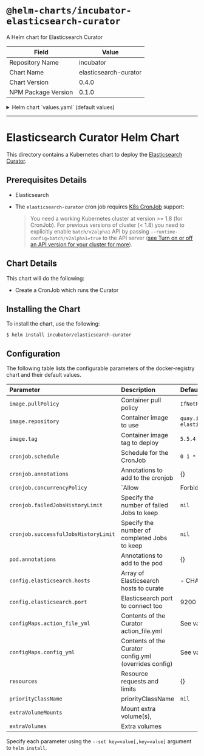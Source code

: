 # `@helm-charts/incubator-elasticsearch-curator`

A Helm chart for Elasticsearch Curator

| Field               | Value                 |
| ------------------- | --------------------- |
| Repository Name     | incubator             |
| Chart Name          | elasticsearch-curator |
| Chart Version       | 0.4.0                 |
| NPM Package Version | 0.1.0                 |

<details>

<summary>Helm chart `values.yaml` (default values)</summary>

```yaml
# Default values for elasticsearch-curator.
# This is a YAML-formatted file.
# Declare variables to be passed into your templates.

cronjob:
  # At 01:00 every day
  schedule: '0 1 * * *'
  annotations: {}
  concurrencyPolicy: ''
  failedJobsHistoryLimit: ''
  successfulJobsHistoryLimit: ''

pod:
  annotations: {}

image:
  repository: quay.io/pires/docker-elasticsearch-curator
  tag: 5.5.4
  pullPolicy: IfNotPresent

config:
  elasticsearch:
    hosts:
      - CHANGEME.host
    port: 9200

configMaps:
  # Delete indices older than 7 days
  action_file_yml: |-
    ---
    actions:
      1:
        action: delete_indices
        description: "Clean up ES by deleting old indices"
        options:
          timeout_override:
          continue_if_exception: False
          disable_action: False
          ignore_empty_list: True
        filters:
        - filtertype: age
          source: name
          direction: older
          timestring: '%Y.%m.%d'
          unit: days
          unit_count: 7
          field:
          stats_result:
          epoch:
          exclude: False
  # Having config_yaml WILL override the other config
  # config_yml: |-
  #   ---
  #   client:
  #     hosts:
  #       - elasticsearch-logging-cluster
  #     port: 9200
  #     url_prefix:
  #     use_ssl: True
  #     certificate:
  #     client_cert:
  #     client_key:
  #     ssl_no_validate: True
  #     http_auth:
  #     timeout: 30
  #     master_only: False
  #   logging:
  #     loglevel: INFO
  #     logfile:
  #     logformat: default
  #     blacklist: ['elasticsearch', 'urllib3']

resources:
  {}
  # We usually recommend not to specify default resources and to leave this as a conscious
  # choice for the user. This also increases chances charts run on environments with little
  # resources, such as Minikube. If you do want to specify resources, uncomment the following
  # lines, adjust them as necessary, and remove the curly braces after 'resources:'.
  # limits:
  #  cpu: 100m
  #  memory: 128Mi
  # requests:
  #  cpu: 100m
  #  memory: 128Mi

priorityClassName: ''
# extraVolumes and extraVolumeMounts allows you to mount other volumes
# Example Use Case: mount ssl certificates when elasticsearch has tls enabled
# extraVolumes:
#   - name: es-certs
#     secret:
#       defaultMode: 420
#       secretName: es-certs
# extraVolumeMounts:
#   - name: es-certs
#     mountPath: /certs
#     readOnly: true
```

</details>

---

# Elasticsearch Curator Helm Chart

This directory contains a Kubernetes chart to deploy the [Elasticsearch Curator](https://github.com/elastic/curator).

## Prerequisites Details

- Elasticsearch

- The `elasticsearch-curator` cron job requires [K8s CronJob](https://kubernetes.io/docs/concepts/workloads/controllers/cron-jobs/) support:
  > You need a working Kubernetes cluster at version >= 1.8 (for CronJob). For previous versions of cluster (< 1.8) you need to explicitly enable `batch/v2alpha1` API by passing `--runtime-config=batch/v2alpha1=true` to the API server ([see Turn on or off an API version for your cluster for more](https://kubernetes.io/docs/admin/cluster-management/#turn-on-or-off-an-api-version-for-your-cluster)).

## Chart Details

This chart will do the following:

- Create a CronJob which runs the Curator

## Installing the Chart

To install the chart, use the following:

```console
$ helm install incubator/elasticsearch-curator
```

## Configuration

The following table lists the configurable parameters of the docker-registry chart and
their default values.

| Parameter                            | Description                                           | Default                                      |
| :----------------------------------- | :---------------------------------------------------- | :------------------------------------------- |
| `image.pullPolicy`                   | Container pull policy                                 | `IfNotPresent`                               |
| `image.repository`                   | Container image to use                                | `quay.io/pires/docker-elasticsearch-curator` |
| `image.tag`                          | Container image tag to deploy                         | `5.5.4`                                      |
| `cronjob.schedule`                   | Schedule for the CronJob                              | `0 1 * * *`                                  |
| `cronjob.annotations`                | Annotations to add to the cronjob                     | {}                                           |
| `cronjob.concurrencyPolicy`          | `Allow|Forbid|Replace` concurrent jobs                | `nil`                                        |
| `cronjob.failedJobsHistoryLimit`     | Specify the number of failed Jobs to keep             | `nil`                                        |
| `cronjob.successfulJobsHistoryLimit` | Specify the number of completed Jobs to keep          | `nil`                                        |
| `pod.annotations`                    | Annotations to add to the pod                         | {}                                           |
| `config.elasticsearch.hosts`         | Array of Elasticsearch hosts to curate                | - CHANGEME.host                              |
| `config.elasticsearch.port`          | Elasticsearch port to connect too                     | 9200                                         |
| `configMaps.action_file_yml`         | Contents of the Curator action_file.yml               | See values.yaml                              |
| `configMaps.config_yml`              | Contents of the Curator config.yml (overrides config) | See values.yaml                              |
| `resources`                          | Resource requests and limits                          | {}                                           |
| `priorityClassName`                  | priorityClassName                                     | `nil`                                        |
| `extraVolumeMounts`                  | Mount extra volume(s),                                |                                              |
| `extraVolumes`                       | Extra volumes                                         |                                              |

Specify each parameter using the `--set key=value[,key=value]` argument to
`helm install`.
